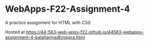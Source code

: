 # WebApps-F22-Assignment-4
A practice assignment for HTML with CSS

Hosted at https://44-563-web-apps-f22.github.io/44563-webapps-assignment-4-balaharinadh/opera.html
